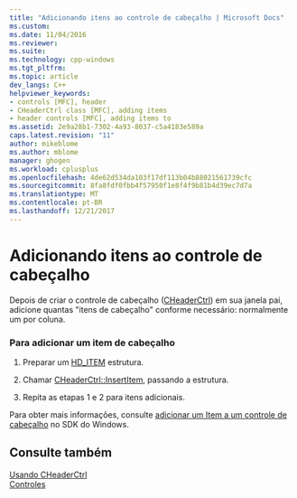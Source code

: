 ```yaml
---
title: "Adicionando itens ao controle de cabeçalho | Microsoft Docs"
ms.custom: 
ms.date: 11/04/2016
ms.reviewer: 
ms.suite: 
ms.technology: cpp-windows
ms.tgt_pltfrm: 
ms.topic: article
dev_langs: C++
helpviewer_keywords:
- controls [MFC], header
- CHeaderCtrl class [MFC], adding items
- header controls [MFC], adding items to
ms.assetid: 2e9a28b1-7302-4a93-8037-c5a4183e589a
caps.latest.revision: "11"
author: mikeblome
ms.author: mblome
manager: ghogen
ms.workload: cplusplus
ms.openlocfilehash: 4de62d534da103f17df113b04b88021561739cfc
ms.sourcegitcommit: 8fa8fdf0fbb4f57950f1e8f4f9b81b4d39ec7d7a
ms.translationtype: MT
ms.contentlocale: pt-BR
ms.lasthandoff: 12/21/2017
---
```

# <a name="adding-items-to-the-header-control"></a>Adicionando itens ao controle de cabeçalho
Depois de criar o controle de cabeçalho ([CHeaderCtrl](../mfc/reference/cheaderctrl-class.md)) em sua janela pai, adicione quantas "itens de cabeçalho" conforme necessário: normalmente um por coluna.  
  
### <a name="to-add-a-header-item"></a>Para adicionar um item de cabeçalho  
  
1.  Preparar um [HD_ITEM](http://msdn.microsoft.com/library/windows/desktop/bb775247) estrutura.  
  
2.  Chamar [CHeaderCtrl::InsertItem](../mfc/reference/cheaderctrl-class.md#insertitem), passando a estrutura.  
  
3.  Repita as etapas 1 e 2 para itens adicionais.  
  
 Para obter mais informações, consulte [adicionar um Item a um controle de cabeçalho](http://msdn.microsoft.com/library/windows/desktop/bb775238) no SDK do Windows.  
  
## <a name="see-also"></a>Consulte também  
 [Usando CHeaderCtrl](../mfc/using-cheaderctrl.md)   
 [Controles](../mfc/controls-mfc.md)

